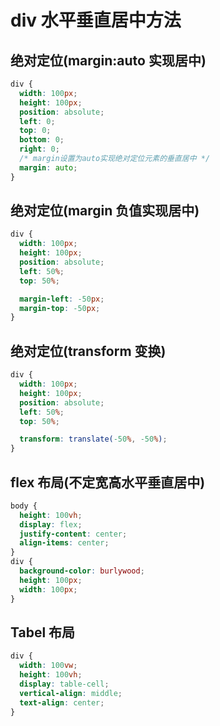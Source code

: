 # div 水平垂直居中方法

## 绝对定位(margin:auto 实现居中)

```css
div {
  width: 100px;
  height: 100px;
  position: absolute;
  left: 0;
  top: 0;
  bottom: 0;
  right: 0;
  /* margin设置为auto实现绝对定位元素的垂直居中 */
  margin: auto;
}
```

## 绝对定位(margin 负值实现居中)

```css
div {
  width: 100px;
  height: 100px;
  position: absolute;
  left: 50%;
  top: 50%;

  margin-left: -50px;
  margin-top: -50px;
}
```

## 绝对定位(transform 变换)

```css
div {
  width: 100px;
  height: 100px;
  position: absolute;
  left: 50%;
  top: 50%;

  transform: translate(-50%, -50%);
}
```

## flex 布局(不定宽高水平垂直居中)

```css
body {
  height: 100vh;
  display: flex;
  justify-content: center;
  align-items: center;
}
div {
  background-color: burlywood;
  height: 100px;
  width: 100px;
}
```

## Tabel 布局

```css
div {
  width: 100vw;
  height: 100vh;
  display: table-cell;
  vertical-align: middle;
  text-align: center;
}
```
